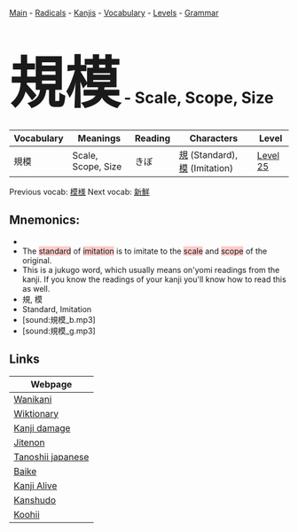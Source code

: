 <style> bigfont {font-size: 100px}</style>
[Main](../README.md) -
[Radicals](../radicals.md) -
[Kanjis](../kanjis.md) -
[Vocabulary](../vocabulary.md) -
[Levels](../levels.md) -
[Grammar](../grammar.md)
# <bigfont> 規模</bigfont> - Scale, Scope, Size 

| Vocabulary | Meanings | Reading | Characters | Level |
| --- | --- | --- | --- | --- |
| 規模 | Scale, Scope, Size | きぼ |  [規](../kanjis/規.md) (Standard), [模](../kanjis/模.md) (Imitation) | [Level 25](../levels/wk_level25.md) |

Previous vocab: [模様](模様.md) Next vocab: [新鮮](新鮮.md) 

## Mnemonics:

* 
* The <span style="background-color:#ffcccb"> standard</span> of <span style="background-color:#ffcccb"> imitation</span> is to imitate to the <span style="background-color:#ffcccb"> scale</span> and <span style="background-color:#ffcccb"> scope</span> of the original.
* This is a jukugo word, which usually means on'yomi readings from the kanji. If you know the readings of your kanji you'll know how to read this as well.
* 規, 模
* Standard, Imitation
* [sound:規模_b.mp3]
* [sound:規模_g.mp3]


## Links 

| Webpage |
| --- |
| [Wanikani          ](https://www.wanikani.com/kanji/規模) |
| [Wiktionary        ](https://en.wiktionary.org/wiki/規模) |
| [Kanji damage      ](http://www.kanjidamage.com/kanji/search?utf8=✓&q=規模) |
| [Jitenon           ](https://jitenon.com/kanji/規模) |
| [Tanoshii japanese ](https://www.tanoshiijapanese.com/dictionary/kanji.cfm?k=規模) |
| [Baike             ](https://baike.baidu.com/item/規模) |
| [Kanji Alive       ](https://app.kanjialive.com/規模) |
| [Kanshudo          ](https://www.kanshudo.com/searchmn?q=規模) |
| [Koohii            ](https://kanji.koohii.com/study/kanji/規模) |
